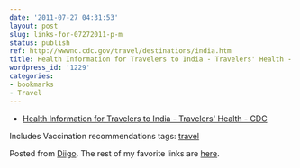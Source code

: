 ```yaml
---
date: '2011-07-27 04:31:53'
layout: post
slug: links-for-07272011-p-m
status: publish
ref: http://wwwnc.cdc.gov/travel/destinations/india.htm
title: Health Information for Travelers to India - Travelers' Health - CDC
wordpress_id: '1229'
categories:
- bookmarks
- Travel
---
```



  * [Health Information for Travelers to India - Travelers' Health - CDC](http://wwwnc.cdc.gov/travel/destinations/india.htm)


Includes Vaccination recommendations
 tags:                      [travel](http://www.diigo.com/user/eobrain/travel)


Posted from [Diigo](http://www.diigo.com). The rest of my favorite links are [here](http://www.diigo.com/user/eobrain).
